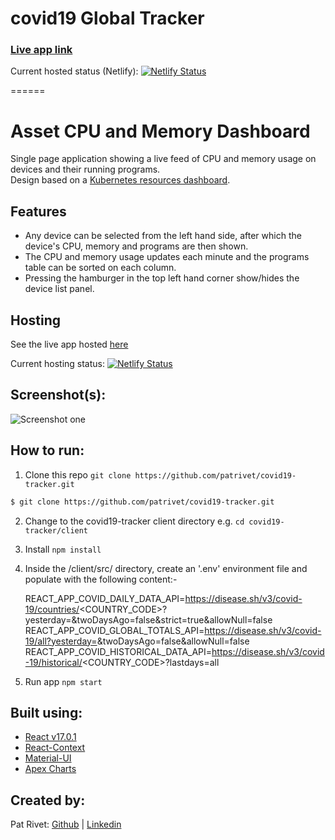 # covid19 Global Tracker

### [Live app link](https://covid19-tracker-pr.netlify.app/)


Current hosted status (Netlify): [![Netlify Status](https://api.netlify.com/api/v1/badges/7db5857e-3244-44da-b0f5-478192d1ccd4/deploy-status)](https://app.netlify.com/sites/covid19-tracker-pr/deploys)

======



# Asset CPU and Memory Dashboard	
Single page application showing a live feed of CPU and memory usage on devices and their running programs.  
Design based on a [Kubernetes resources dashboard](https://kubernetes.io/docs/tasks/access-application-cluster/web-ui-dashboard/).

## Features
- Any device can be selected from the left hand side, after which the device's CPU, memory and programs are then shown.
- The CPU and memory usage updates each minute and the programs table can be sorted on each column.
- Pressing the hamburger in the top left hand corner show/hides the device list panel.

## Hosting
See the live app hosted [here](https://covid19-tracker-pr.netlify.app/)

Current hosting status: 
[![Netlify Status](https://api.netlify.com/api/v1/badges/7db5857e-3244-44da-b0f5-478192d1ccd4/deploy-status)](https://app.netlify.com/sites/covid19-tracker-pr/deploys)

## Screenshot(s):
![Screenshot one](/assets/screenshots/Screenshot_1.png)

## How to run:

 1. Clone this repo ```git clone https://github.com/patrivet/covid19-tracker.git```
 ```sh
$ git clone https://github.com/patrivet/covid19-tracker.git
```
 
 2. Change to the covid19-tracker client directory e.g. ```cd covid19-tracker/client```
 3. Install ```npm install```
 4. Inside the /client/src/ directory, create an '.env' environment file and populate with the following content:-


    REACT_APP_COVID_DAILY_DATA_API=https://disease.sh/v3/covid-19/countries/<COUNTRY_CODE>?yesterday=<YESTERDAY>&twoDaysAgo=false&strict=true&allowNull=false
    REACT_APP_COVID_GLOBAL_TOTALS_API=https://disease.sh/v3/covid-19/all?yesterday=<YESTERDAY>&twoDaysAgo=false&allowNull=false
    REACT_APP_COVID_HISTORICAL_DATA_API=https://disease.sh/v3/covid-19/historical/<COUNTRY_CODE>?lastdays=all




 
 5. Run app ```npm start```
 
## Built using:
- [React v17.0.1](https://reactjs.org/)
- [React-Context](https://reactjs.org/docs/context.html)
- [Material-UI](https://material-ui.com/)
- [Apex Charts](https://apexcharts.com/)

## Created by: 
Pat Rivet: [Github](https://github.com/patrivet/) | [Linkedin](https://www.linkedin.com/in/pat-rivet/)
